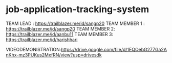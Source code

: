 # job-application-tracking-system
TEAM LEAD    :  https://trailblazer.me/id/sangp20
TEAM MEMBER 1 : https://trailblazer.me/id/sangp20
TEAM MEMBER 2:  https://trailblazer.me/id/aanbu11
TEAM MEMBER 3:  https://trailblazer.me/id/harishhari
 
 VIDEODEMONISTRATION:https://drive.google.com/file/d/1EQOebG277Ga2AnKhx-mz3PUKus2MxfRN/view?usp=drivesdk
